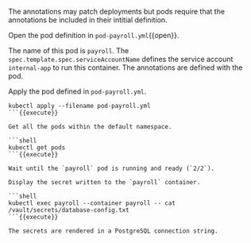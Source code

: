 The annotations may patch deployments but pods require that the annotations be
included in their intitial definition.

Open the pod definition in `pod-payroll.yml`{{open}}.

The name of this pod is `payroll`. The `spec.template.spec.serviceAccountName`
defines the service account `internal-app` to run this container. The
annotations are defined with the pod.

Apply the pod defined in `pod-payroll.yml`.

```shell
kubectl apply --filename pod-payroll.yml
```{{execute}}

Get all the pods within the default namespace.

```shell
kubectl get pods
```{{execute}}

Wait until the `payroll` pod is running and ready (`2/2`).

Display the secret written to the `payroll` container.

```shell
kubectl exec payroll --container payroll -- cat /vault/secrets/database-config.txt
```{{execute}}

The secrets are rendered in a PostgreSQL connection string.
